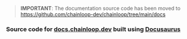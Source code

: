 

> **IMPORTANT**: The documentation source code has been moved to https://github.com/chainloop-dev/chainloop/tree/main/docs 

### Source code for [docs.chainloop.dev](https://docs.chainloop.dev) built using [Docusaurus](https://docusaurus.io/)
